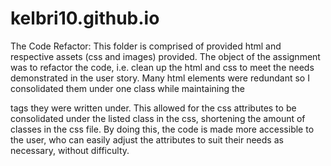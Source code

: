 # kelbri10.github.io

The Code Refactor: 
  This folder is comprised of provided html and respective assets (css and images) provided. The object of the assignment was to refactor the code, i.e. clean up the html and css to meet the needs demonstrated in the user story. Many html elements were redundant so I consolidated them under one class while maintaining the <div> tags they were written under. This allowed for the css attributes to be consolidated under the listed class in the css, shortening the amount of classes in the css file. By doing this, the code is made more accessible to the user, who can easily adjust the attributes to suit their needs as necessary, without difficulty. 
